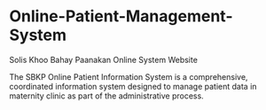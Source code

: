 # Online-Patient-Management-System
Solis Khoo Bahay Paanakan Online System Website

The SBKP Online Patient Information System is a comprehensive, coordinated information system designed to manage patient data in maternity clinic as part of the administrative process.